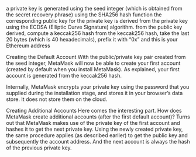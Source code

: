 a private key is generated using the seed integer (which is obtained from the secret recovery phrase) using the SHA256 hash function
the corresponding public key for the private key is derived from the private key using the ECDSA (Elliptic Curve Signature) algorithm.
from the public key derived, compute a keccak256 hash
from the keccak256 hash, take the last 20 bytes (which is 40 hexadecimals), prefix it with “0x” and this is your Ethereum address

Creating the Default Account
With the public/private key pair created from the seed integer, MetaMask will now be able to create your first account (created by default when you install MetaMask). 
As explained,
your first account is generated from the keccak256 hash.

Internally, MetaMask encrypts your private key using the password that you supplied during the installation stage, and stores it in your browser’s data store. 
It does not store them on the cloud.

Creating Additional Accounts
Here comes the interesting part. How does MetaMask create additional accounts (after the first default account)? Turns out that MetaMask makes use of the private key 
of the first account and hashes it to get the next private key. Using the newly created private key, the same procedure applies (as described earlier) to get the public
key and subsequently the account address. And the next account is always the hash of the previous private key.
